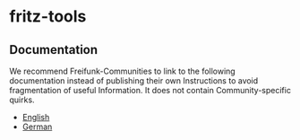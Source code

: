 # fritz-tools

## Documentation
We recommend Freifunk-Communities to link to the following documentation instead of publishing their own Instructions to avoid fragmentation of useful Information. It does not contain Community-specific quirks.

 - [English](https://fritz-tools.readthedocs.io/en/latest/)
 - [German](https://fritz-tools.readthedocs.io/de/latest/)


